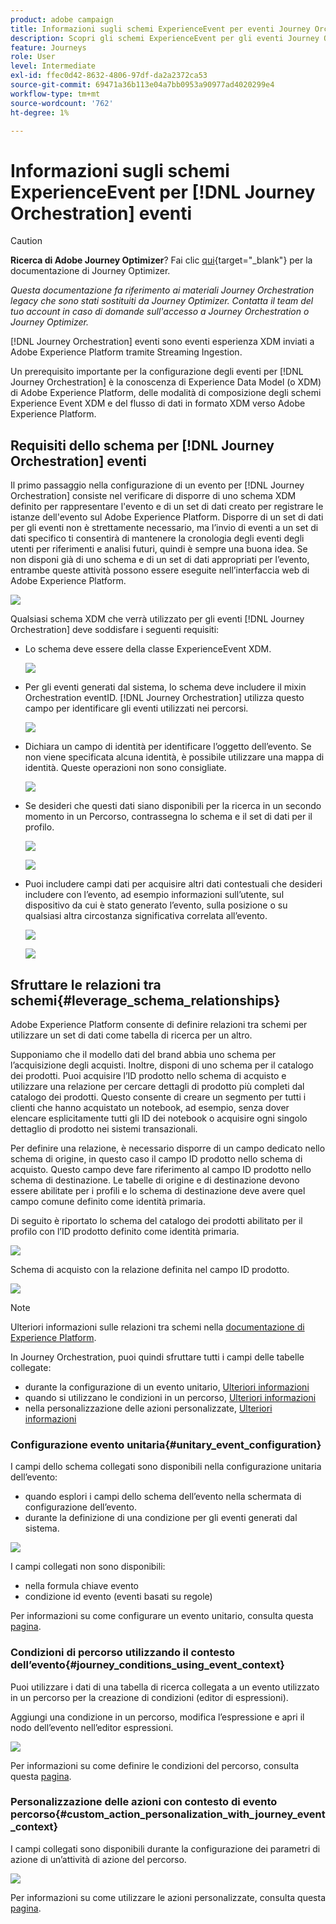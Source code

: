 ```yaml
---
product: adobe campaign
title: Informazioni sugli schemi ExperienceEvent per eventi Journey Orchestration
description: Scopri gli schemi ExperienceEvent per gli eventi Journey Orchestration
feature: Journeys
role: User
level: Intermediate
exl-id: ffec0d42-8632-4806-97df-da2a2372ca53
source-git-commit: 69471a36b113e04a7bb0953a90977ad4020299e4
workflow-type: tm+mt
source-wordcount: '762'
ht-degree: 1%

---
```


# Informazioni sugli schemi ExperienceEvent per [!DNL Journey Orchestration] eventi


>[!CAUTION]
>
>**Ricerca di Adobe Journey Optimizer**? Fai clic [qui](https://experienceleague.adobe.com/it/docs/journey-optimizer/using/ajo-home){target="_blank"} per la documentazione di Journey Optimizer.
>
>
>_Questa documentazione fa riferimento ai materiali Journey Orchestration legacy che sono stati sostituiti da Journey Optimizer. Contatta il team del tuo account in caso di domande sull&#39;accesso a Journey Orchestration o Journey Optimizer._



[!DNL Journey Orchestration] eventi sono eventi esperienza XDM inviati a Adobe Experience Platform tramite Streaming Ingestion.

Un prerequisito importante per la configurazione degli eventi per [!DNL Journey Orchestration] è la conoscenza di Experience Data Model (o XDM) di Adobe Experience Platform, delle modalità di composizione degli schemi Experience Event XDM e del flusso di dati in formato XDM verso Adobe Experience Platform.

## Requisiti dello schema per [!DNL Journey Orchestration] eventi

Il primo passaggio nella configurazione di un evento per [!DNL Journey Orchestration] consiste nel verificare di disporre di uno schema XDM definito per rappresentare l&#39;evento e di un set di dati creato per registrare le istanze dell&#39;evento sul Adobe Experience Platform. Disporre di un set di dati per gli eventi non è strettamente necessario, ma l’invio di eventi a un set di dati specifico ti consentirà di mantenere la cronologia degli eventi degli utenti per riferimenti e analisi futuri, quindi è sempre una buona idea. Se non disponi già di uno schema e di un set di dati appropriati per l’evento, entrambe queste attività possono essere eseguite nell’interfaccia web di Adobe Experience Platform.

![](../assets/schema1.png)

Qualsiasi schema XDM che verrà utilizzato per gli eventi [!DNL Journey Orchestration] deve soddisfare i seguenti requisiti:

* Lo schema deve essere della classe ExperienceEvent XDM.

  ![](../assets/schema2.png)

* Per gli eventi generati dal sistema, lo schema deve includere il mixin Orchestration eventID. [!DNL Journey Orchestration] utilizza questo campo per identificare gli eventi utilizzati nei percorsi.

  ![](../assets/schema3.png)

* Dichiara un campo di identità per identificare l’oggetto dell’evento. Se non viene specificata alcuna identità, è possibile utilizzare una mappa di identità. Queste operazioni non sono consigliate.

  ![](../assets/schema4.png)

* Se desideri che questi dati siano disponibili per la ricerca in un secondo momento in un Percorso, contrassegna lo schema e il set di dati per il profilo.

  ![](../assets/schema5.png)

  ![](../assets/schema6.png)

* Puoi includere campi dati per acquisire altri dati contestuali che desideri includere con l’evento, ad esempio informazioni sull’utente, sul dispositivo da cui è stato generato l’evento, sulla posizione o su qualsiasi altra circostanza significativa correlata all’evento.

  ![](../assets/schema7.png)

  ![](../assets/schema8.png)

## Sfruttare le relazioni tra schemi{#leverage_schema_relationships}

Adobe Experience Platform consente di definire relazioni tra schemi per utilizzare un set di dati come tabella di ricerca per un altro.

Supponiamo che il modello dati del brand abbia uno schema per l’acquisizione degli acquisti. Inoltre, disponi di uno schema per il catalogo dei prodotti. Puoi acquisire l’ID prodotto nello schema di acquisto e utilizzare una relazione per cercare dettagli di prodotto più completi dal catalogo dei prodotti. Questo consente di creare un segmento per tutti i clienti che hanno acquistato un notebook, ad esempio, senza dover elencare esplicitamente tutti gli ID dei notebook o acquisire ogni singolo dettaglio di prodotto nei sistemi transazionali.

Per definire una relazione, è necessario disporre di un campo dedicato nello schema di origine, in questo caso il campo ID prodotto nello schema di acquisto. Questo campo deve fare riferimento al campo ID prodotto nello schema di destinazione. Le tabelle di origine e di destinazione devono essere abilitate per i profili e lo schema di destinazione deve avere quel campo comune definito come identità primaria.

Di seguito è riportato lo schema del catalogo dei prodotti abilitato per il profilo con l’ID prodotto definito come identità primaria.

![](../assets/schema9.png)

Schema di acquisto con la relazione definita nel campo ID prodotto.

![](../assets/schema10.png)

>[!NOTE]
>
>Ulteriori informazioni sulle relazioni tra schemi nella [documentazione di Experience Platform](https://experienceleague.adobe.com/docs/platform-learn/tutorials/schemas/configure-relationships-between-schemas.html?lang=it).

In Journey Orchestration, puoi quindi sfruttare tutti i campi delle tabelle collegate:

* durante la configurazione di un evento unitario, [Ulteriori informazioni](../event/experience-event-schema.md#unitary_event_configuration)
* quando si utilizzano le condizioni in un percorso, [Ulteriori informazioni](../event/experience-event-schema.md#journey_conditions_using_event_context)
* nella personalizzazione delle azioni personalizzate, [Ulteriori informazioni](../event/experience-event-schema.md#custom_action_personalization_with_journey_event_context)

### Configurazione evento unitaria{#unitary_event_configuration}

I campi dello schema collegati sono disponibili nella configurazione unitaria dell’evento:

* quando esplori i campi dello schema dell’evento nella schermata di configurazione dell’evento.
* durante la definizione di una condizione per gli eventi generati dal sistema.

![](../assets/schema11.png)

I campi collegati non sono disponibili:

* nella formula chiave evento
* condizione id evento (eventi basati su regole)

Per informazioni su come configurare un evento unitario, consulta questa [pagina](../event/about-creating.md).

### Condizioni di percorso utilizzando il contesto dell’evento{#journey_conditions_using_event_context}

Puoi utilizzare i dati di una tabella di ricerca collegata a un evento utilizzato in un percorso per la creazione di condizioni (editor di espressioni).

Aggiungi una condizione in un percorso, modifica l’espressione e apri il nodo dell’evento nell’editor espressioni.

![](../assets/schema12.png)

Per informazioni su come definire le condizioni del percorso, consulta questa [pagina](../building-journeys/condition-activity.md).

### Personalizzazione delle azioni con contesto di evento percorso{#custom_action_personalization_with_journey_event_context}

I campi collegati sono disponibili durante la configurazione dei parametri di azione di un’attività di azione del percorso.

![](../assets/schema13.png)

Per informazioni su come utilizzare le azioni personalizzate, consulta questa [pagina](../building-journeys/using-custom-actions.md).

